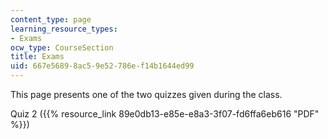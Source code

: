```yaml
---
content_type: page
learning_resource_types:
- Exams
ocw_type: CourseSection
title: Exams
uid: 667e5689-8ac5-9e52-786e-f14b1644ed99
---
```


This page presents one of the two quizzes given during the class.

Quiz 2 ({{% resource_link 89e0db13-e85e-e8a3-3f07-fd6ffa6eb616 "PDF" %}})
